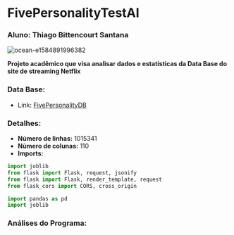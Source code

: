 # FivePersonalityTestAI
### Aluno: Thiago Bittencourt Santana
![ocean-e1584891996382](https://github.com/oThiagoBittencourt/FivePersonalityTestAI/assets/106789198/34ce841d-28f4-4e25-ae6f-f18416cf4fad)


**Projeto acadêmico que visa analisar dados e estatísticas da Data Base do site de streaming Netflix**

### Data Base:
- Link: [FivePersonalityDB](https://www.kaggle.com/datasets/tunguz/big-five-personality-test)

### Detalhes:
- **Número de linhas:** 1015341
- **Número de colunas:** 110
- **Imports:**
```python
import joblib
from flask import Flask, request, jsonify
from flask import Flask, render_template, request
from flask_cors import CORS, cross_origin
```
```python
import pandas as pd
import joblib
```

### Análises do Programa:
